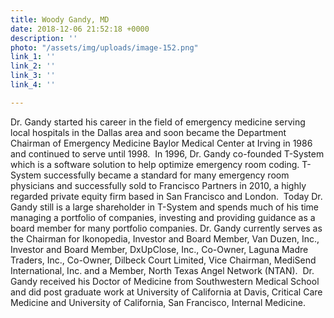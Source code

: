 ```yaml
---
title: Woody Gandy, MD
date: 2018-12-06 21:52:18 +0000
description: ''
photo: "/assets/img/uploads/image-152.png"
link_1: ''
link_2: ''
link_3: ''
link_4: ''

---
```

Dr. Gandy started his career in the field of emergency medicine serving local hospitals in the Dallas area and soon became the Department Chairman of Emergency Medicine Baylor Medical Center at Irving in 1986 and continued to serve until 1998.  In 1996, Dr. Gandy co-founded T-System which is a software solution to help optimize emergency room coding.  T-System successfully became a standard for many emergency room physicians and successfully sold to Francisco Partners in 2010, a highly regarded private equity firm based in San Francisco and London.  Today Dr. Gandy still is a large shareholder in T-System and spends much of his time managing a portfolio of companies, investing and providing guidance as a board member for many portfolio companies.  Dr. Gandy currently serves as the Chairman for Ikonopedia, Investor and Board Member, Van Duzen, Inc., Investor and Board Member, DxUpClose, Inc., Co-Owner, Laguna Madre Traders, Inc., Co-Owner, Dilbeck Court Limited, Vice Chairman, MediSend International, Inc. and a Member, North Texas Angel Network (NTAN).  Dr. Gandy received his Doctor of Medicine from Southwestern Medical School and did post graduate work at University of California at Davis, Critical Care Medicine and University of California, San Francisco, Internal Medicine.